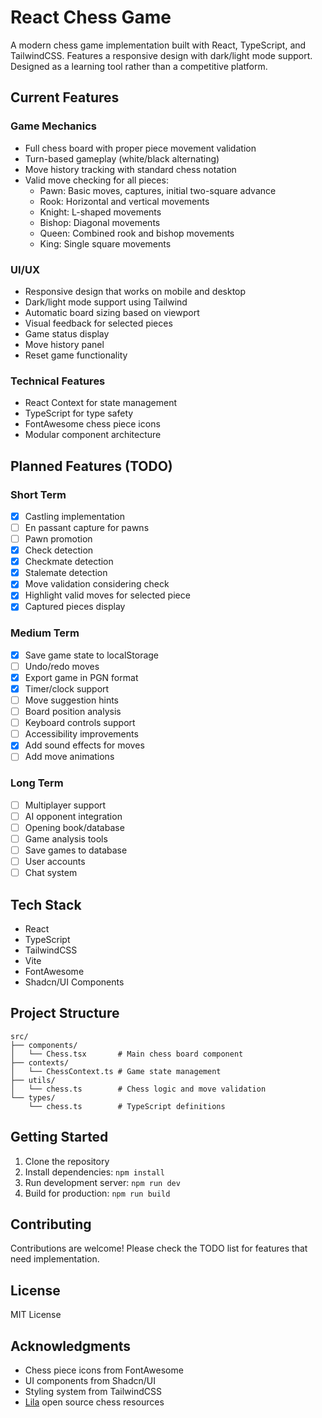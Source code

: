 # React Chess Game

A modern chess game implementation built with React, TypeScript, and TailwindCSS. Features a responsive design with dark/light mode support. Designed as a learning tool rather than a competitive platform.

## Current Features

### Game Mechanics

- Full chess board with proper piece movement validation
- Turn-based gameplay (white/black alternating)
- Move history tracking with standard chess notation
- Valid move checking for all pieces:
  - Pawn: Basic moves, captures, initial two-square advance
  - Rook: Horizontal and vertical movements
  - Knight: L-shaped movements
  - Bishop: Diagonal movements
  - Queen: Combined rook and bishop movements
  - King: Single square movements

### UI/UX

- Responsive design that works on mobile and desktop
- Dark/light mode support using Tailwind
- Automatic board sizing based on viewport
- Visual feedback for selected pieces
- Game status display
- Move history panel
- Reset game functionality

### Technical Features

- React Context for state management
- TypeScript for type safety
- FontAwesome chess piece icons
- Modular component architecture

## Planned Features (TODO)

### Short Term

- [X] Castling implementation
- [ ] En passant capture for pawns
- [ ] Pawn promotion
- [X] Check detection
- [X] Checkmate detection
- [X] Stalemate detection
- [X] Move validation considering check
- [X] Highlight valid moves for selected piece
- [X] Captured pieces display

### Medium Term

- [X] Save game state to localStorage
- [ ] Undo/redo moves
- [X] Export game in PGN format
- [X] Timer/clock support
- [ ] Move suggestion hints
- [ ] Board position analysis
- [ ] Keyboard controls support
- [ ] Accessibility improvements
- [X] Add sound effects for moves
- [ ] Add move animations

### Long Term

- [ ] Multiplayer support
- [ ] AI opponent integration
- [ ] Opening book/database
- [ ] Game analysis tools
- [ ] Save games to database
- [ ] User accounts
- [ ] Chat system

## Tech Stack

- React
- TypeScript
- TailwindCSS
- Vite
- FontAwesome
- Shadcn/UI Components

## Project Structure

```
src/
├── components/
│   └── Chess.tsx       # Main chess board component
├── contexts/
│   └── ChessContext.ts # Game state management
├── utils/
│   └── chess.ts        # Chess logic and move validation
└── types/
    └── chess.ts        # TypeScript definitions
```

## Getting Started

1. Clone the repository
2. Install dependencies: `npm install`
3. Run development server: `npm run dev`
4. Build for production: `npm run build`

## Contributing

Contributions are welcome! Please check the TODO list for features that need implementation.

## License

MIT License

## Acknowledgments

- Chess piece icons from FontAwesome
- UI components from Shadcn/UI
- Styling system from TailwindCSS
- [Lila](https://github.com/lichess-org/lila) open source chess resources
